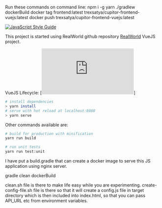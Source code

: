 
Run these commands on command line:
		npm i -g yarn 
		./gradlew dockerBuild
		docker tag frontend:latest trexsatya/cupitor-frontend-vuejs:latest
		docker push trexsatya/cupitor-frontend-vuejs:latest

[![JavaScript Style Guide](https://img.shields.io/badge/code_style-standard-brightgreen.svg)](https://standardjs.com)

This project is started using RealWorld github repository [RealWorld](https://github.com/gothinkster/realworld) VueJS project.

VueJS Lifecycle:
	[![VueJS Documentation](https://vuejs.org/v2/guide/instance.html)]


``` bash
# install dependencies
> yarn install
# serve with hot reload at localhost:8080
> yarn serve
```

Other commands available are:

``` bash
# build for production with minification
yarn run build

# run unit tests
yarn run test:unit
```

I have put a build.gradle that can create a docker image to serve this JS application using nginx server.

gradle clean dockerBuild

clean.sh file is there to make life easy while you are experimenting.
create-config-file.sh file is there so that it will create a config.js file in target directory which is then included into index.html, so that you can pass API_URL etc from environment variables.




